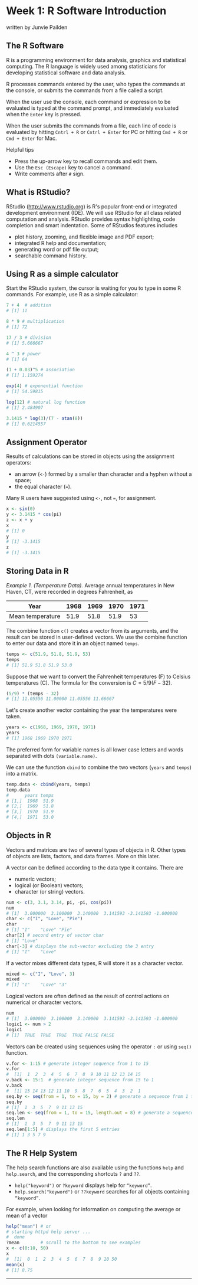 Week 1: R Software Introduction
================
written by Junvie Pailden

The R Software
--------------

R is a programming environment for data analysis, graphics and statistical computing. The R language is widely used among statisticians for developing statistical software and data analysis.

R processes commands entered by the user, who types the commands at the console, or submits the commands from a file called a script.

When the user use the console, each command or expression to be evaluated is typed at the command prompt, and immediately evaluated when the `Enter` key is pressed.

When the user submits the commands from a file, each line of code is evaluated by hitting `Cntrl + R` or `Cntrl + Enter` for PC or hitting `Cmd + R` or `Cmd + Enter` for Mac.

Helpful tips

-   Press the up-arrow key to recall commands and edit them.
-   Use the `Esc (Escape)` key to cancel a command.
-   Write comments after `#` sign.

What is RStudio?
----------------

RStudio (<http://www.rstudio.org>) is R's popular front-end or integrated development environment (IDE). We will use RStudio for all class related computation and analysis. RStudio provides syntax highlighting, code completion and smart indentation. Some of RStudios features includes

-   plot history, zooming, and flexible image and PDF export;
-   integrated R help and documentation;
-   generating word or pdf file output;
-   searchable command history.

Using R as a simple calculator
------------------------------

Start the RStudio system, the cursor is waiting for you to type in some R commands. For example, use R as a simple calculator:

``` r
7 + 4  # addition
# [1] 11

8 * 9 # multiplication
# [1] 72

17 / 3 # division
# [1] 5.666667

4 ^ 3 # power
# [1] 64

(1 + 0.03)^5 # association
# [1] 1.159274

exp(4) # exponential function
# [1] 54.59815

log(12) # natural log function
# [1] 2.484907

3.1415 * log(3)/(7 - atan(8))
# [1] 0.6214557
```

Assignment Operator
-------------------

Results of calculations can be stored in objects using the assignment operators:

-   an arrow (`<-`) formed by a smaller than character and a hyphen without a space;
-   the equal character (`=`).

Many R users have suggested using `<-`, not `=`, for assignment.

``` r
x <- sin(0)
y <- 3.1415 * cos(pi)
z <- x + y
x
# [1] 0
y
# [1] -3.1415
z
# [1] -3.1415
```

Storing Data in R
-----------------

*Example 1. (Temperature Data).* Average annual temperatures in New Haven, CT, were recorded in degrees Fahrenheit, as

| Year             | 1968 | 1969 | 1970 | 1971 |
|------------------|------|------|------|------|
| Mean temperature | 51.9 | 51.8 | 51.9 | 53   |

The combine function `c()` creates a vector from its arguments, and the result can be stored in user-defined vectors. We use the combine function to enter our data and store it in an object named `temps`.

``` r
temps <- c(51.9, 51.8, 51.9, 53)
temps
# [1] 51.9 51.8 51.9 53.0
```

Suppose that we want to convert the Fahrenheit temperatures (F) to Celsius temperatures (C). The formula for the conversion is *C* = 5/9(*F* − 32).

``` r
(5/9) * (temps - 32)
# [1] 11.05556 11.00000 11.05556 11.66667
```

Let's create another vector containing the year the temperatures were taken.

``` r
years <- c(1968, 1969, 1970, 1971)
years
# [1] 1968 1969 1970 1971
```

The preferred form for variable names is all lower case letters and words separated with dots `(variable.name)`.

We can use the function `cbind` to combine the two vectors (`years` and `temps`) into a matrix.

``` r
temp.data <- cbind(years, temps)
temp.data
#      years temps
# [1,]  1968  51.9
# [2,]  1969  51.8
# [3,]  1970  51.9
# [4,]  1971  53.0
```

Objects in R
------------

Vectors and matrices are two of several types of objects in R. Other types of objects are lists, factors, and data frames. More on this later.

A vector can be defined according to the data type it contains. There are

-   numeric vectors;
-   logical (or Boolean) vectors;
-   character (or string) vectors.

``` r
num <- c(3, 3.1, 3.14, pi, -pi, cos(pi))
num
# [1]  3.000000  3.100000  3.140000  3.141593 -3.141593 -1.000000
char <- c("I", "Love", "Pie")
char
# [1] "I"    "Love" "Pie"
char[2] # second entry of vector char
# [1] "Love"
char[-3] # displays the sub-vector excluding the 3 entry
# [1] "I"    "Love"
```

If a vector mixes different data types, R will store it as a character vector.

``` r
mixed <- c("I", "Love", 3)
mixed
# [1] "I"    "Love" "3"
```

Logical vectors are often defined as the result of control actions on numerical or character vectors.

``` r
num
# [1]  3.000000  3.100000  3.140000  3.141593 -3.141593 -1.000000
logic1 <- num > 2
logic1
# [1]  TRUE  TRUE  TRUE  TRUE FALSE FALSE
```

Vectors can be created using sequences using the operator `:` or using `seq()` function.

``` r
v.for <- 1:15 # generate integer sequence from 1 to 15
v.for
#  [1]  1  2  3  4  5  6  7  8  9 10 11 12 13 14 15
v.back <- 15:1  # generate integer sequence from 15 to 1
v.back
#  [1] 15 14 13 12 11 10  9  8  7  6  5  4  3  2  1
seq.by <- seq(from = 1, to = 15, by = 2) # generate a sequence from 1 to 15 incremented by 2
seq.by
# [1]  1  3  5  7  9 11 13 15
seq.len <- seq(from = 1, to = 15, length.out = 8) # generate a sequence from 1 to 15 of length 8
seq.len
# [1]  1  3  5  7  9 11 13 15
seq.len[1:5] # displays the first 5 entries
# [1] 1 3 5 7 9
```

The R Help System
-----------------

The help search functions are also available using the functions `help` and `help.search`, and the corresponding shortcuts `?` and `??`.

-   `help("keyword")` or `?keyword` displays help for `“keyword”`.
-   `help.search("keyword")` or `??keyword` searches for all objects containing `“keyword”`.

For example, when looking for information on computing the average or mean of a vector

``` r
help("mean") # or
# starting httpd help server ...
#  done
?mean        # scroll to the bottom to see examples
x <- c(0:10, 50)
x
#  [1]  0  1  2  3  4  5  6  7  8  9 10 50
mean(x)
# [1] 8.75
```

------------------------------------------------------------------------
